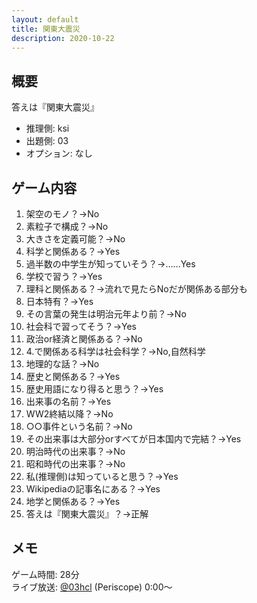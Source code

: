 ```yaml
---
layout: default
title: 関東大震災
description: 2020-10-22
---
```


## 概要

答えは『関東大震災』

- 推理側: ksi
- 出題側: 03
- オプション: なし

## ゲーム内容

1. 架空のモノ？→No
2. 素粒子で構成？→No
3. 大きさを定義可能？→No
4. 科学と関係ある？→Yes
5. 過半数の中学生が知っていそう？→……Yes
6. 学校で習う？→Yes
7. 理科と関係ある？→流れで見たらNoだが関係ある部分も
8. 日本特有？→Yes
9. その言葉の発生は明治元年より前？→No
10. 社会科で習ってそう？→Yes
11. 政治or経済と関係ある？→No
12. 4.で関係ある科学は社会科学？→No,自然科学
13. 地理的な話？→No
14. 歴史と関係ある？→Yes
15. 歴史用語になり得ると思う？→Yes
16. 出来事の名前？→Yes
17. WW2終結以降？→No
18. ○○事件という名前？→No
19. その出来事は大部分orすべてが日本国内で完結？→Yes
20. 明治時代の出来事？→No
21. 昭和時代の出来事？→No
22. 私(推理側)は知っていると思う？→Yes
23. Wikipediaの記事名にある？→Yes
24. 地学と関係ある？→Yes
25. 答えは『関東大震災』？→正解

## メモ

ゲーム時間: 28分  
ライブ放送: [@03hcl](https://www.periscope.tv/03hcl/1lPKqLBvPOAxb?t=0s) (Periscope) 0:00～
